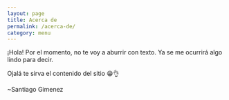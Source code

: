 ```yaml
---
layout: page
title: Acerca de
permalink: /acerca-de/
category: menu
---
```


¡Hola! Por el momento, no te voy a aburrir con texto. Ya se me ocurrirá algo lindo para decir.

Ojalá te sirva el contenido del sitio 😁👌

~Santiago Gimenez